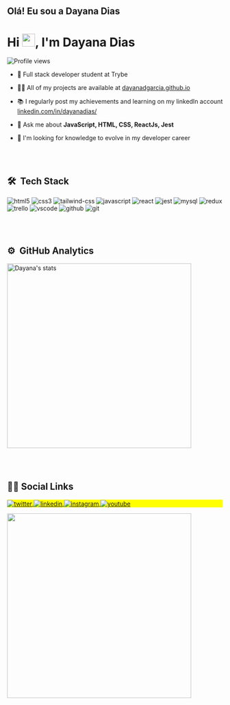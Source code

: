 ## Olá! Eu sou a Dayana Dias

<h1 align="left">Hi <img src="https://raw.githubusercontent.com/kaueMarques/kaueMarques/master/hi.gif" width="30px">, I'm Dayana Dias</h1>
<p align="left"> <img src="https://komarev.com/ghpvc/?username=DayanadGarcia&color=yellow" alt="Profile views" /> </p>

- 🌱 Full stack developer student at Trybe

- 👨‍💻 All of my projects are available at [dayanadgarcia.github.io](https://dayanadgarcia.github.io)

- :books: I regularly post my achievements and learning on my linkedIn account [linkedin.com/in/dayanadias/](https://www.linkedin.com/in/dayanadias/)

- 💬 Ask me about **JavaScript, HTML, CSS, ReactJs, Jest**

- :telescope: I'm looking for knowledge to evolve in my developer career

<br><br>

## 🛠 &nbsp;Tech Stack
<div>
<img src="https://img.shields.io/badge/HTML5-E34F26?style=for-the-badge&logo=html5&logoColor=white" alt="html5" />
<img src="https://img.shields.io/badge/CSS3-1572B6?style=for-the-badge&logo=css3&logoColor=white" alt="css3" />
<img src="https://img.shields.io/badge/Tailwind_CSS-38B2AC?style=for-the-badge&logo=tailwind-css&logoColor=white" alt="tailwind-css" />
<img src="https://img.shields.io/badge/JavaScript-323330?style=for-the-badge&logo=javascript&logoColor=F7DF1E" alt="javascript" />
<img src="https://img.shields.io/badge/React-20232A?style=for-the-badge&logo=react&logoColor=61DAFB" alt="react" />
<img src="https://img.shields.io/badge/Jest-C21325?style=for-the-badge&logo=jest&logoColor=white" alt="jest" />
<img src="https://img.shields.io/badge/MySQL-005C84?style=for-the-badge&logo=mysql&logoColor=white" alt="mysql" />
<img src="https://img.shields.io/badge/Redux-593D88?style=for-the-badge&logo=redux&logoColor=white" alt="redux" />
<img src="https://img.shields.io/badge/Trello-0052CC?style=for-the-badge&logo=trello&logoColor=white" alt="trello" />
<img src="https://img.shields.io/badge/Visual_Studio_Code-0078D4?style=for-the-badge&logo=visual%20studio%20code&logoColor=white" alt="vscode" />
<img src="https://img.shields.io/badge/GitHub-100000?style=for-the-badge&logo=github&logoColor=white" alt="github" />
<img src="https://img.shields.io/badge/GIT-E44C30?style=for-the-badge&logo=git&logoColor=white" alt="git" />


</div>

<br><br>

## ⚙️ &nbsp;GitHub Analytics

<p align="left">
<img width="430em" src="https://github-readme-stats.vercel.app/api?username=DayanadGarcia&show_icons=true&theme=dracula" alt="Dayana's stats"/>

</p>

<br><br>

## 👩‍🦱 Social Links

<p align="left" style="background:yellow">
<a href="https://twitter.com/Daydiasgarcia" target="_blank">
  <img align="center" src="https://img.shields.io/badge/-dayanadias-05122A?style=flat&logo=twitter" alt="twitter"/>  
</a>
<a href="https://www.linkedin.com/in/dayanadias/" target="_blank">
  <img align="center" src="https://img.shields.io/badge/-dayanadias-05122A?style=flat&logo=linkedin" alt="linkedin"/>
</a>
<a href="https://www.instagram.com/daydiasgarcia/" target="_blank">
 <img align="center" src="https://img.shields.io/badge/-dayanadias-05122A?style=flat&logo=instagram" alt="instagram"/>
</a>
<a href="dayanadiasgarcia@gmail.com" target="_blank">
 <img align="center" src="https://img.shields.io/badge/-dayanadias-05122A?style=flat&logo=gmail" alt="youtube"/>
</a>
</p>

<img width="430em" src="https://github-readme-twitter-gazf.vercel.app/api?id=Daydiasgarcia&layout=wide&show_reply=off&show_retweet=off" />


<!--
**maykbrito/maykbrito** is a ✨ _special_ ✨ repository because its `README.md` (this file) appears on your GitHub profile.

Here are some ideas to get you started:

- 🔭 I’m currently working on ...
- 🌱 I’m currently learning ...
- 👯 I’m looking to collaborate on ...
- 🤔 I’m looking for help with ...
- 💬 Ask me about ...
- 📫 How to reach me: ...
- 😄 Pronouns: ...
- ⚡ Fun fact: ...
-->
